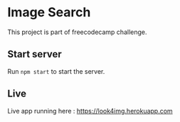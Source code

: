 # Image Search

This project is part of freecodecamp challenge.

## Start server

Run `npm start` to start the server.

## Live

Live app running here : https://look4img.herokuapp.com
